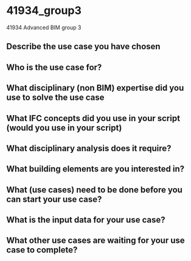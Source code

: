 # 41934_group3
41934 Advanced BIM group 3


## Describe the use case you have chosen

## Who is the use case for?

## What disciplinary (non BIM) expertise did you use to solve the use case

## What IFC concepts did you use in your script (would you use in your script)

## What disciplinary analysis does it require?

## What building elements are you interested in?

## What (use cases) need to be done before you can start your use case?

## What is the input data for your use case?

## What other use cases are waiting for your use case to complete?

